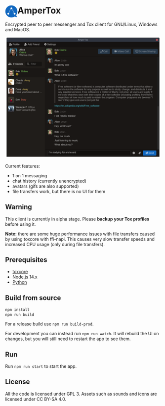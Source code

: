 # AmperTox <img align="left" src="assets/icon/128.png?raw=true" alt="Logo" width="40" height="40">

Encrypted peer to peer messenger and Tox client for GNU/Linux, Windows and MacOS.

![screenshot](docs/screenshot.png)

Current features:
- 1 on 1 messaging
- chat history (currently unencrypted)
- avatars (gifs are also supported)
- file transfers work, but there is no UI for them

## Warning
This client is currently in alpha stage. Please **backup your Tox profiles** before using it.

**Note:** there are some huge performance issues with file transfers caused by using toxcore with ffi-napi. This causes very slow transfer speeds and increased CPU usage (only during file transfers).

## Prerequisites
- [toxcore](https://github.com/TokTok/c-toxcore)
- [Node.js 14.x](https://nodejs.org)
- [Python](https://python.org)

## Build from source
```
npm install
npm run build
```
For a release build use `npm run build-prod`.

For development you can instead run `npm run watch`. It will rebuild the UI on changes, but you will still need to restart the app to see them.

## Run
Run `npm run start` to start the app.

## License
All the code is licensed under GPL 3. Assets such as sounds and icons are licensed under CC BY-SA 4.0.